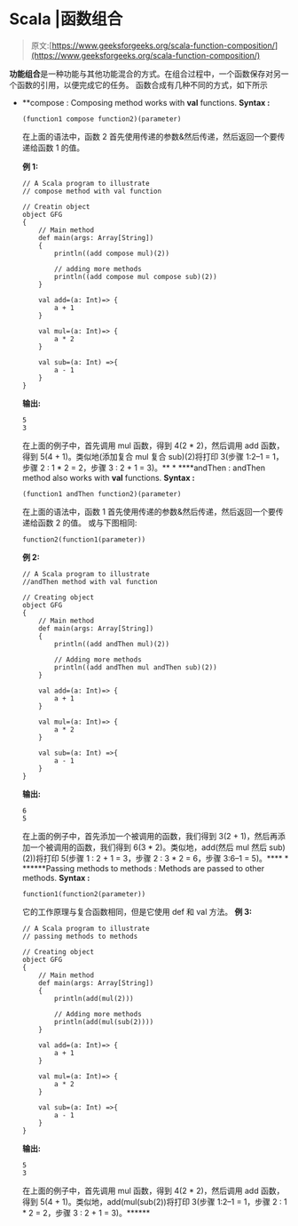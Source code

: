 # Scala |函数组合

> 原文:[https://www.geeksforgeeks.org/scala-function-composition/](https://www.geeksforgeeks.org/scala-function-composition/)

**功能组合**是一种功能与其他功能混合的方式。在组合过程中，一个函数保存对另一个函数的引用，以便完成它的任务。
函数合成有几种不同的方式，如下所示

*   **compose : Composing method works with **val** functions.
    **Syntax :**

    ```
    (function1 compose function2)(parameter)

    ```

    在上面的语法中，函数 2 首先使用传递的参数&然后传递，然后返回一个要传递给函数 1 的值。

    **例 1:**

    ```
    // A Scala program to illustrate 
    // compose method with val function

    // Creatin object
    object GFG
    {
        // Main method 
        def main(args: Array[String]) 
        { 
            println((add compose mul)(2))

            // adding more methods
            println((add compose mul compose sub)(2))
        } 

        val add=(a: Int)=> {
            a + 1
        }

        val mul=(a: Int)=> {
            a * 2
        }

        val sub=(a: Int) =>{
            a - 1
        }
    }
    ```

    **输出:**

    ```
    5
    3

    ```

    在上面的例子中，首先调用 mul 函数，得到 4(2 * 2)，然后调用 add 函数，得到 5(4 + 1)。类似地(添加复合 mul 复合 sub)(2)将打印 3(步骤 1:2–1 = 1，步骤 2 : 1 * 2 = 2，步骤 3 : 2 + 1 = 3)。** *   ****andThen : andThen method also works with **val** functions.
    **Syntax :**

    ```
    (function1 andThen function2)(parameter)

    ```

    在上面的语法中，函数 1 首先使用传递的参数&然后传递，然后返回一个要传递给函数 2 的值。
    或与下图相同:

    ```
    function2(function1(parameter))

    ```

    **例 2:**

    ```
    // A Scala program to illustrate 
    //andThen method with val function

    // Creating object
    object GFG 
    {
        // Main method 
        def main(args: Array[String]) 
        { 
            println((add andThen mul)(2))

            // Adding more methods
            println((add andThen mul andThen sub)(2))
        } 

        val add=(a: Int)=> {
            a + 1
        }

        val mul=(a: Int)=> {
            a * 2
        }

        val sub=(a: Int) =>{
            a - 1
        }
    } 
    ```

    **输出:**

    ```
    6
    5

    ```

    在上面的例子中，首先添加一个被调用的函数，我们得到 3(2 + 1)，然后再添加一个被调用的函数，我们得到 6(3 * 2)。类似地，add(然后 mul 然后 sub)(2))将打印 5(步骤 1 : 2 + 1 = 3，步骤 2 : 3 * 2 = 6，步骤 3:6–1 = 5)。**** *   ******Passing methods to methods : Methods are passed to other methods.
    **Syntax :**

    ```
    function1(function2(parameter))

    ```

    它的工作原理与复合函数相同，但是它使用 def 和 val 方法。
    **例 3:**

    ```
    // A Scala program to illustrate 
    // passing methods to methods

    // Creating object
    object GFG 
    {
        // Main method 
        def main(args: Array[String]) 
        { 
            println(add(mul(2)))

            // Adding more methods
            println(add(mul(sub(2))))
        } 

        val add=(a: Int)=> {
            a + 1
        }

        val mul=(a: Int)=> {
            a * 2
        }

        val sub=(a: Int) =>{
            a - 1
        }
    } 
    ```

    **输出:**

    ```
    5
    3

    ```

    在上面的例子中，首先调用 mul 函数，得到 4(2 * 2)，然后调用 add 函数，得到 5(4 + 1)。类似地，add(mul(sub(2))将打印 3(步骤 1:2–1 = 1，步骤 2 : 1 * 2 = 2，步骤 3 : 2 + 1 = 3)。******